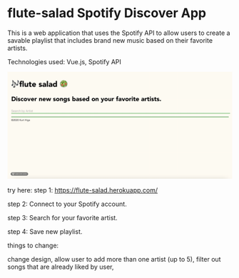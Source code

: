 # flute-salad Spotify Discover App
This is a web application that uses the Spotify API to allow users to create a savable playlist that includes brand new music based
on their favorite artists.

Technologies used: Vue.js, Spotify API

![Flute Salad App Demo](flute-salad-demo.gif)

try here:
step 1: https://flute-salad.herokuapp.com/

step 2: Connect to your Spotify account.

step 3: Search for your favorite artist.

step 4: Save new playlist.



things to change:

change design,
allow user to add more than one artist (up to 5),
filter out songs that are already liked by user,
